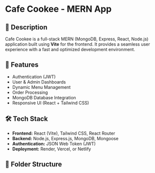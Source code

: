 
# Cafe Cookee - MERN App

## 📝 Description
Cafe Cookee is a full-stack MERN (MongoDB, Express, React, Node.js) application built using **Vite** for the frontend. It provides a seamless user experience with a fast and optimized development environment.

## 🚀 Features
- Authentication (JWT)
- User & Admin Dashboards
- Dynamic Menu Management
- Order Processing
- MongoDB Database Integration
- Responsive UI (React + Tailwind CSS)

## 🛠️ Tech Stack
- **Frontend:** React (Vite), Tailwind CSS, React Router
- **Backend:** Node.js, Express.js, MongoDB, Mongoose
- **Authentication:** JSON Web Token (JWT)
- **Deployment:** Render, Vercel, or Netlify

## 📂 Folder Structure

